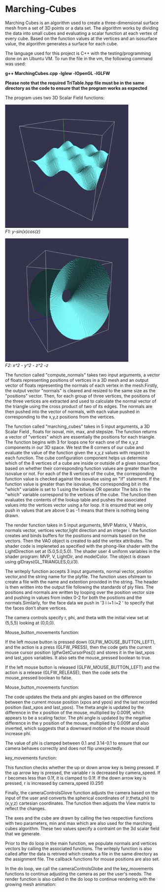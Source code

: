 # Marching-Cubes




Marching Cubes is an algorithm used to create a three-dimensional surface mesh from a set of 3D points or a data set. The algorithm works by dividing the data into small cubes and evaluating a scalar function at each vertex of every cube. Based on the function values at the vertices and an isosurface value, the algorithm generates a surface for each cube. 

The language used for this project is C++ with the testing/programming done on an Ubuntu VM. To run the file in the vm, the following command was used:

**g++ MarchingCubes.cpp -lglew -lOpenGL -lGLFW**

**Please note that the required TriTable.hpp file must be in the same directory as the code to ensure that the program works as expected**



The program uses two 3D Scalar Field functions:

<p float="left">
  <img src="Images/F1.png" width="400" height="400" />
  <br />
  <em>F1: y-sin(x)cos(z)</em>
</p>

<p float="left">
 <img src="Images/F2.png" width="400" height="400" /> 
  <br />
  <em>F2: x^2 - y^2 - z^2 -z </em>
</p>







The function called "compute_normals"  takes two input arguments, a vector of floats representing positions of vertices in a 3D mesh and an output vector of floats representing the normals of each vertex in the mesh.Firstly, the output vector "normals" is cleared and resized to the same size as the "positions" vector. Then, for each group of three vertices, the positions of the three vertices are extracted and used to calculate the normal vector of the triangle using the cross product of two of its edges. The normals are then pushed into the vector of normals, with each value pushed in corresponding to the x,y,z positions from the vertices.



The function called "marching_cubes" takes in 5 input arguments, a 3D Scalar Field , floats for isoval, min, max, and stepsize. The function returns a vector of "vertices" which are essentially the positions for each triangle. The function begins with 3 for loops one for each one of the x,y,z components in our 3D space. We test the 8 corners of our cube and evaluate the value of the function given the x,y,z values with respect to each function. The cube configuration component helps us determine which of the 8 vertices of a cube are inside or outside of a given isosurface, based on whether their corresponding function values are greater than the isovalue or not. For each of the 8 vertices of the cube, the corresponding function value is checked against the isovalue using an "if" statement. If the function value is greater than the isovalue, the corresponding bit in the "which" variable is set to 1 using the bitwise OR operator  The bits in the "which" variable correspond to the vertices of the cube. The function then evaluates the contents of the lookup table and pushes the associated values into the vertices vector using a for loop. It is ensured that we only push in values that are above 0 as -1 means that there is nothing being drawn.


The render function takes in 5 input arguments, MVP Matrix, V Matrix, normals vector, vertices vector,light direction and an integer i. the function creates and binds buffers for the positions and normals based on the vectors. Then the VAO object is created to add the vertex attributes. The shader code is impleneted as specified with the phong-like shader with the LightDirection set at (5.0,5.0,5.0). The shader user 4 uniform variables in the shader program: MVP, V, LightDir, and modelColor. The object is drawn using glDrays(GL_TRIANGLES,0,i/3).


The writeply function accepts 3 input arguments, normal vector, position vector,and the string name for the plyfile. The function uses ofstream to create a file with the name and extention provided in the string. The header is then written into the output file following the standards of ply files. The positions and normals are written by looping over the position vector size and pushing in values from index 0-2 for both the positions and the normals.Similarly, for the face data we push in '3 i i+1 i+2 ' to specify that the faces don't share vertices. 


The camera controls specify r, phi, and theta with the initial view set at (5,5,5) looking at (0,0,0). 

Mouse_button_movements function: 

If the left mouse button is pressed down (GLFW_MOUSE_BUTTON_LEFT), and the action is a press (GLFW_PRESS), then the code gets the current mouse cursor position (glfwGetCursorPos()) and stores it in the last_xpos and last_ypos variables. It also sets the mouse_pressed boolean to true.

If the left mouse button is released (GLFW_MOUSE_BUTTON_LEFT) and the action is a release (GLFW_RELEASE), then the code sets the mouse_pressed boolean to false.


Mouse_button_movements function: 

The code updates the theta and phi angles based on the difference between the current mouse position (xpos and ypos) and the last recorded position (last_xpos and last_ypos). The theta angle is updated by the difference in the x position of the mouse, multiplied by 0.009f, which appears to be a scaling factor. The phi angle is updated by the negative difference in the y position of the mouse, multiplied by 0.009f and also inverted, which suggests that a downward motion of the mouse should increase phi.

The value of phi is clamped between 0.1 and 3.14-0.1 to ensure that our camera behaves correctly and does not flip unexpectedly.


key_movements function:


This function checks whether the up or down arrow key is being pressed. If the up arrow key is pressed, the variable r is decreased by camera_speed. If r becomes less than 0.1f, it is clamped to 0.1f. If the down arrow key is pressed, r is increased by camera_speed (0.25f)


Finally, the cameraControlsGlove function adjusts the camera based on the input of the user and converts the spherical coordinates of (r,theta,phi) to (x,y,z) cartesian coordinates. The function then adjusts the View matrix to reflect the changes.

The axes and the cube are drawn by calling the two respective functions with two parameters, min and max which are also used for the marching cubes algorithm. These two values specify a contraint on the 3d scalar field that we generate. 

Prior to the do loop in the main function, we populate normals and vertices vectors by calling the associated functions. The writeply function is also called after the data is retrived which creates a file in the same directory as the assignment file. The callback functions for mouse positions are also set.


In the do loop, we call the cameraControlsGlobe and the key_movements functions to continue adjusting the camera as per the user's needs. The render function is also called in the do loop to continue rendering with the growing mesh animation:



